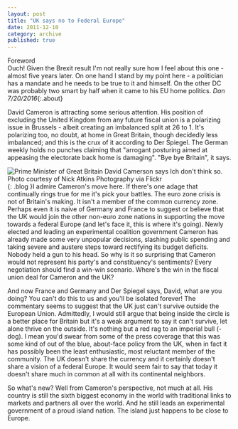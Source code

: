 ```yaml
---
layout: post
title: "UK says no to Federal Europe"
date: 2011-12-10
category: archive
published: true
---
```

Foreword   
Ouch!  Given the Brexit result I'm not really sure how I feel about this one - almost five years later.  On one hand I stand by my point here - a politician has a mandate and he needs to be true to it and himself.  On the other DC was probably two smart by half when it came to his EU home politics.  *Dan 7/20/2016*{:.about}

David Cameron is attracting some serious attention. His position of excluding the United Kingdom from any future fiscal union is a polarizing issue in Brussels - albeit creating an imbalanced split at 26 to 1. It's polarizing too, no doubt, at home in Great Britain, though decidedly less imbalanced; and this is the crux of it according to Der Spiegel. The German weekly holds no punches claiming that "arrogant posturing aimed at appeasing the electorate back home is damaging". "Bye bye Britain", it says.  

![Prime Minister of Great Britain David Camerson says Ich
don't think so.  Photo courtesy of Nick Atkins Photography via Flickr]({{site.url}}/resources/blog-images/2011-12-10-david_cameron.jpg){: .blog }I admire Cameron's move here.  If there's one adage that continually rings true for me it's pick your battles.  The euro zone crisis is not of Britain's making.  It isn't a member of the common currency zone.  Perhaps even it is naive of Germany and France to suggest or believe that the UK would join the other non-euro zone nations in supporting the move towards a federal Europe (and let's face it, this is where it's going).  Newly elected and leading an experimental coalition government Cameron has already made some very unpopular decisions, slashing public spending and taking severe and austere steps toward rectifying its budget deficits.  Nobody held a gun to his head.  So why is it so surprising that Cameron would not represent his party's and constituency's sentiments?  Every negotiation should find a win-win scenario.  Where's the win in the fiscal union deal for Cameron and the UK?  

And now France and Germany and Der Spiegel says, David, what are you doing?  You can't do this to us and you'll be isolated forever!  The commentary seems to suggest that the UK just can't survive outside the European Union.  Admittedly, I would still argue that being inside the circle is a better place for Britain but it's a weak argument to say it can't survive, let alone thrive on the outside.  It's nothing but a red rag to an imperial bull (-dog). I mean you'd swear from some of the press coverage that this was some kind of out of the blue, about-face policy from the UK, when in fact it has possibly been the least enthusiastic, most reluctant member of the community.  The UK doesn't share the currency and it certainly doesn't share a vision of a federal Europe.  It would seem fair to say that today it doesn't share much in common at all with its continental neighbors.  

So what's new?  Well from Cameron's perspective, not much at all.  His country is still the sixth biggest economy in the world with traditional links to markets and partners all over the world.  And he still leads an experimental government of a proud island nation.  The island just happens to be close to Europe.
